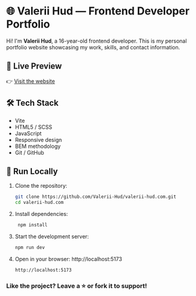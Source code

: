 # 🌐 Valerii Hud — Frontend Developer Portfolio

Hi! I'm **Valerii Hud**, a 16-year-old frontend developer. This is my personal portfolio website showcasing my work, skills, and contact information.

## 🔗 Live Preview

👉 [Visit the website](https://valerii-hud.com)

## 🛠️ Tech Stack

- Vite
- HTML5 / SCSS
- JavaScript
- Responsive design
- BEM methodology
- Git / GitHub

## 🚀 Run Locally

1. Clone the repository:
   ```bash
   git clone https://github.com/Valerii-Hud/valerii-hud.com.git
   cd valerii-hud.com
   
2. Install dependencies:
   ```bash
    npm install
    ```

3. Start the development server:
    ```bash
    npm run dev
    ```
4. Open in your browser: http://localhost:5173
    ```bash
    http://localhost:5173
    ```

### Like the project? Leave a ⭐️ or fork it to support!
